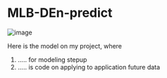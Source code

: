 # MLB-DEn-predict


![image](https://user-images.githubusercontent.com/74084724/134948391-941cf203-7c1b-4555-a59c-40623e951f04.png)


Here is the model on my project, where
1) ..... for modeling stepup
2) ..... is code on applying to application future data
